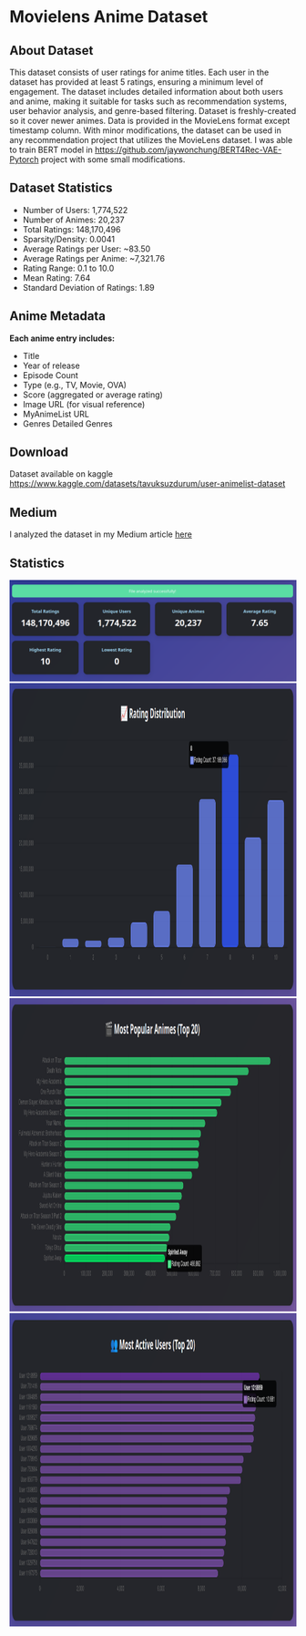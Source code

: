# Movielens Anime Dataset

## About Dataset

This dataset consists of user ratings for anime titles. Each user in the dataset has provided at least 5 ratings, ensuring a minimum level of engagement. The dataset includes detailed information about both users and anime, making it suitable for tasks such as recommendation systems, user behavior analysis, and genre-based filtering. Dataset is freshly-created so it cover newer animes. Data is provided in the MovieLens format except timestamp column. With minor modifications, the dataset can be used in any recommendation project that utilizes the MovieLens dataset. I was able to train BERT model in https://github.com/jaywonchung/BERT4Rec-VAE-Pytorch project with some small modifications.

## Dataset Statistics

  - Number of Users: 1,774,522
  - Number of Animes: 20,237
  - Total Ratings: 148,170,496
  - Sparsity/Density: 0.0041
  - Average Ratings per User: ~83.50
  - Average Ratings per Anime: ~7,321.76
  - Rating Range: 0.1 to 10.0
  - Mean Rating: 7.64
  - Standard Deviation of Ratings: 1.89

## Anime Metadata

**Each anime entry includes:**

 - Title
 - Year of release
 - Episode Count
 - Type (e.g., TV, Movie, OVA)
 - Score (aggregated or average rating)
 - Image URL (for visual reference)
 - MyAnimeList URL
 - Genres Detailed Genres

## Download
Dataset available on kaggle https://www.kaggle.com/datasets/tavuksuzdurum/user-animelist-dataset

## Medium
I analyzed the dataset in my Medium article [here](https://medium.com/@ramazantrn/5-million-anime-lists-collected-from-myanimelist-anilist-and-kitsu-a-massive-dataset-for-a4d6225a70ba)


## Statistics
<img src="statistics1.jpg" alt="Recommendations" width="1100">

<img src="statistics2.jpg" alt="Recommendations" width="1100" height="550">

<img src="statistics3.jpg" alt="Recommendations" width="1100" height="550">

<img src="statistics4.jpg" alt="Recommendations" width="1100" height="550">
